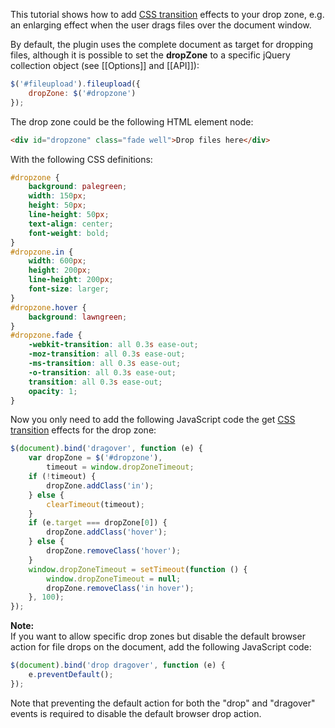 This tutorial shows how to add [CSS transition](https://developer.mozilla.org/en/CSS/CSS_transitions) effects to your drop zone, e.g. an enlarging effect when the user drags files over the document window.

By default, the plugin uses the complete document as target for dropping files, although it is possible to set the **dropZone** to a specific jQuery collection object (see [[Options]] and [[API]]):

```js
$('#fileupload').fileupload({
    dropZone: $('#dropzone')
});
```

The drop zone could be the following HTML element node:

```html
<div id="dropzone" class="fade well">Drop files here</div>
```

With the following CSS definitions:

```css
#dropzone {
    background: palegreen;
    width: 150px;
    height: 50px;
    line-height: 50px;
    text-align: center;
    font-weight: bold;
}
#dropzone.in {
    width: 600px;
    height: 200px;
    line-height: 200px;
    font-size: larger;
}
#dropzone.hover {
    background: lawngreen;
}
#dropzone.fade {
    -webkit-transition: all 0.3s ease-out;
    -moz-transition: all 0.3s ease-out;
    -ms-transition: all 0.3s ease-out;
    -o-transition: all 0.3s ease-out;
    transition: all 0.3s ease-out;
    opacity: 1;
}
```

Now you only need to add the following JavaScript code the get [CSS transition](https://developer.mozilla.org/en/CSS/CSS_transitions) effects for the drop zone:

```js
$(document).bind('dragover', function (e) {
    var dropZone = $('#dropzone'),
        timeout = window.dropZoneTimeout;
    if (!timeout) {
        dropZone.addClass('in');
    } else {
        clearTimeout(timeout);
    }
    if (e.target === dropZone[0]) {
        dropZone.addClass('hover');
    } else {
        dropZone.removeClass('hover');
    }
    window.dropZoneTimeout = setTimeout(function () {
        window.dropZoneTimeout = null;
        dropZone.removeClass('in hover');
    }, 100);
});
```

**Note:**  
If you want to allow specific drop zones but disable the default browser action for file drops on the document, add the following JavaScript code:

```js
$(document).bind('drop dragover', function (e) {
    e.preventDefault();
});
```

Note that preventing the default action for both the "drop" and "dragover" events is required to disable the default browser drop action.